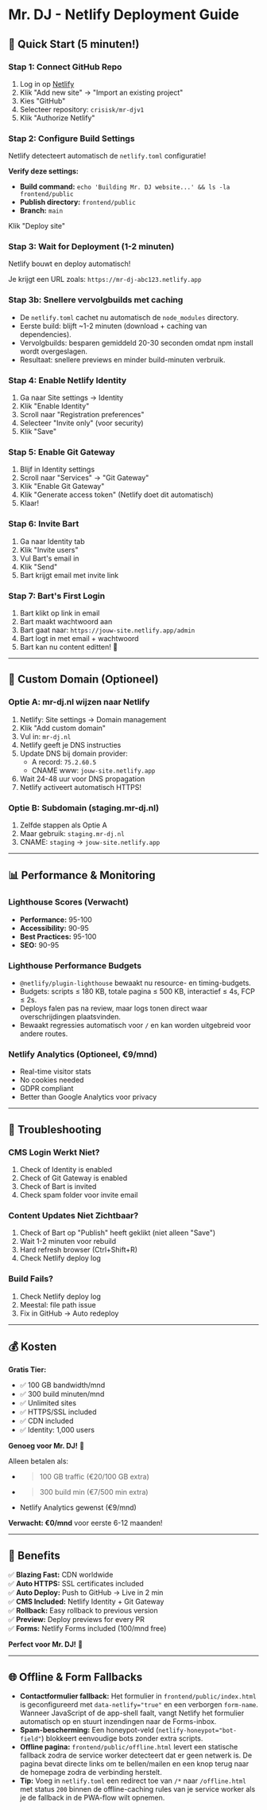 # Mr. DJ - Netlify Deployment Guide

## 🚀 Quick Start (5 minuten!)

### Stap 1: Connect GitHub Repo
1. Log in op [Netlify](https://app.netlify.com)
2. Klik "Add new site" → "Import an existing project"
3. Kies "GitHub"
4. Selecteer repository: `crisisk/mr-djv1`
5. Klik "Authorize Netlify"

### Stap 2: Configure Build Settings
Netlify detecteert automatisch de `netlify.toml` configuratie!

**Verify deze settings:**
- **Build command:** `echo 'Building Mr. DJ website...' && ls -la frontend/public`
- **Publish directory:** `frontend/public`
- **Branch:** `main`

Klik "Deploy site"

### Stap 3: Wait for Deployment (1-2 minuten)
Netlify bouwt en deploy automatisch!

Je krijgt een URL zoals: `https://mr-dj-abc123.netlify.app`

### Stap 3b: Snellere vervolgbuilds met caching
- De `netlify.toml` cachet nu automatisch de `node_modules` directory.
- Eerste build: blijft ~1-2 minuten (download + caching van dependencies).
- Vervolgbuilds: besparen gemiddeld 20-30 seconden omdat npm install wordt overgeslagen.
- Resultaat: snellere previews en minder build-minuten verbruik.

### Stap 4: Enable Netlify Identity
1. Ga naar Site settings → Identity
2. Klik "Enable Identity"
3. Scroll naar "Registration preferences"
4. Selecteer "Invite only" (voor security)
5. Klik "Save"

### Stap 5: Enable Git Gateway
1. Blijf in Identity settings
2. Scroll naar "Services" → "Git Gateway"
3. Klik "Enable Git Gateway"
4. Klik "Generate access token" (Netlify doet dit automatisch)
5. Klaar!

### Stap 6: Invite Bart
1. Ga naar Identity tab
2. Klik "Invite users"
3. Vul Bart's email in
4. Klik "Send"
5. Bart krijgt email met invite link

### Stap 7: Bart's First Login
1. Bart klikt op link in email
2. Bart maakt wachtwoord aan
3. Bart gaat naar: `https://jouw-site.netlify.app/admin`
4. Bart logt in met email + wachtwoord
5. Bart kan nu content editten! 🎉

---

## 🎯 Custom Domain (Optioneel)

### Optie A: mr-dj.nl wijzen naar Netlify
1. Netlify: Site settings → Domain management
2. Klik "Add custom domain"
3. Vul in: `mr-dj.nl`
4. Netlify geeft je DNS instructies
5. Update DNS bij domain provider:
   - A record: `75.2.60.5`
   - CNAME www: `jouw-site.netlify.app`
6. Wait 24-48 uur voor DNS propagation
7. Netlify activeert automatisch HTTPS!

### Optie B: Subdomain (staging.mr-dj.nl)
1. Zelfde stappen als Optie A
2. Maar gebruik: `staging.mr-dj.nl`
3. CNAME: `staging` → `jouw-site.netlify.app`

---

## 📊 Performance & Monitoring

### Lighthouse Scores (Verwacht)
- **Performance:** 95-100
- **Accessibility:** 90-95
- **Best Practices:** 95-100
- **SEO:** 90-95

### Lighthouse Performance Budgets
- `@netlify/plugin-lighthouse` bewaakt nu resource- en timing-budgets.
- Budgets: scripts ≤ 180 KB, totale pagina ≤ 500 KB, interactief ≤ 4s, FCP ≤ 2s.
- Deploys falen pas na review, maar logs tonen direct waar overschrijdingen plaatsvinden.
- Bewaakt regressies automatisch voor `/` en kan worden uitgebreid voor andere routes.

### Netlify Analytics (Optioneel, €9/mnd)
- Real-time visitor stats
- No cookies needed
- GDPR compliant
- Better than Google Analytics voor privacy

---

## 🔧 Troubleshooting

### CMS Login Werkt Niet?
1. Check of Identity is enabled
2. Check of Git Gateway is enabled
3. Check of Bart is invited
4. Check spam folder voor invite email

### Content Updates Niet Zichtbaar?
1. Check of Bart op "Publish" heeft geklikt (niet alleen "Save")
2. Wait 1-2 minuten voor rebuild
3. Hard refresh browser (Ctrl+Shift+R)
4. Check Netlify deploy log

### Build Fails?
1. Check Netlify deploy log
2. Meestal: file path issue
3. Fix in GitHub → Auto redeploy

---

## 💰 Kosten

**Gratis Tier:**
- ✅ 100 GB bandwidth/mnd
- ✅ 300 build minuten/mnd
- ✅ Unlimited sites
- ✅ HTTPS/SSL included
- ✅ CDN included
- ✅ Identity: 1,000 users

**Genoeg voor Mr. DJ!** 🎉

Alleen betalen als:
- > 100 GB traffic (€20/100 GB extra)
- > 300 build min (€7/500 min extra)
- Netlify Analytics gewenst (€9/mnd)

**Verwacht: €0/mnd** voor eerste 6-12 maanden!

---

## 🎉 Benefits

✅ **Blazing Fast:** CDN worldwide  
✅ **Auto HTTPS:** SSL certificates included  
✅ **Auto Deploy:** Push to GitHub → Live in 2 min  
✅ **CMS Included:** Netlify Identity + Git Gateway  
✅ **Rollback:** Easy rollback to previous version  
✅ **Preview:** Deploy previews for every PR  
✅ **Forms:** Netlify Forms included (100/mnd free)

**Perfect voor Mr. DJ!** 🚀

---

## 🌐 Offline & Form Fallbacks

- **Contactformulier fallback:** Het formulier in `frontend/public/index.html` is geconfigureerd met `data-netlify="true"` en een verborgen `form-name`. Wanneer JavaScript of de app-shell faalt, vangt Netlify het formulier automatisch op en stuurt inzendingen naar de Forms-inbox.
- **Spam-bescherming:** Een honeypot-veld (`netlify-honeypot="bot-field"`) blokkeert eenvoudige bots zonder extra scripts.
- **Offline pagina:** `frontend/public/offline.html` levert een statische fallback zodra de service worker detecteert dat er geen netwerk is. De pagina bevat directe links om te bellen/mailen en een knop terug naar de homepage zodra de verbinding herstelt.
- **Tip:** Voeg in `netlify.toml` een redirect toe van `/*` naar `/offline.html` met status `200` binnen de offline-caching rules van je service worker als je de fallback in de PWA-flow wilt opnemen.


